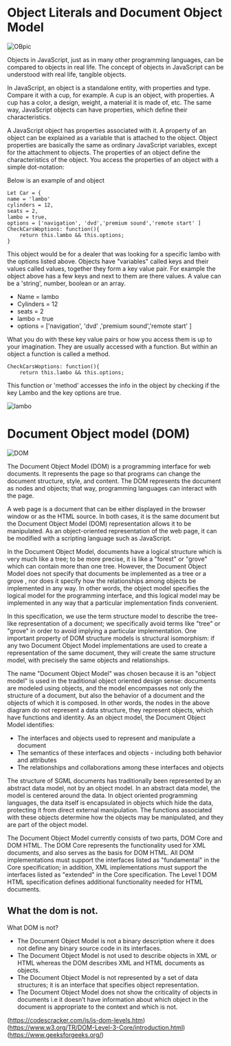 # Object Literals and Document Object Model

![OBpic](https://www.mayanovarini.com/wp-content/uploads/2018/02/object-2.png)

<p>Objects in JavaScript, just as in many other programming languages, can be compared to objects in real life. The concept of objects in JavaScript can be understood with real life, tangible objects.

In JavaScript, an object is a standalone entity, with properties and type. Compare it with a cup, for example. A cup is an object, with properties. A cup has a color, a design, weight, a material it is made of, etc. The same way, JavaScript objects can have properties, which define their characteristics.</p>

<p>A JavaScript object has properties associated with it. A property of an object can be explained as a variable that is attached to the object. Object properties are basically the same as ordinary JavaScript variables, except for the attachment to objects. The properties of an object define the characteristics of the object. You access the properties of an object with a simple dot-notation:</p>

Below is an example of and object

```
Let Car = {
name = 'lambo'
cylinders = 12,
seats = 2,
lambo = true,
options = ['navigation', 'dvd','premium sound','remote start' ]
CheckCarsWoptions: function(){
    return this.lambo && this.options;
}
```
This object would be for a dealer that was looking for a specific lambo with the options listed above. 
Objects have "variables" called keys and their values called values, together they form a key value pair. For example the object above has a few keys and next to them are there values. A value can be a 'string', number, boolean or an array. 
- Name = lambo
- Cylinders = 12
- seats = 2
- lambo = true
- options = ['navigation', 'dvd' ,'premium sound','remote start' ]

What you do with these key value pairs or how you access them is up to your imagination. They are usually accessed with a function. But within an object a function is called a method. 
```
CheckCarsWoptions: function(){
    return this.lambo && this.options;
```
This function or 'method' accesses the info in the object by checking if the key Lambo and the key options are true. 

![lambo](https://pictures.dealer.com/l/lamborghinidallas/0770/15a62b1fe548c4a64ab83524b542a1b1x.jpg?impolicy=resize&w=768)

# Document Object model (DOM)

![DOM](https://a.ilovecoding.org/thumb/dom.png)

The Document Object Model (DOM) is a programming interface for web documents. It represents the page so that programs can change the document structure, style, and content. The DOM represents the document as nodes and objects; that way, programming languages can interact with the page.

A web page is a document that can be either displayed in the browser window or as the HTML source. In both cases, it is the same document but the Document Object Model (DOM) representation allows it to be manipulated. As an object-oriented representation of the web page, it can be modified with a scripting language such as JavaScript.

In the Document Object Model, documents have a logical structure which is very much like a tree; to be more precise, it is like a "forest" or "grove" which can contain more than one tree. However, the Document Object Model does not specify that documents be implemented as a tree or a grove , nor does it specify how the relationships among objects be implemented in any way. In other words, the object model specifies the logical model for the programming interface, and this logical model may be implemented in any way that a particular implementation finds convenient. 

In this specification, we use the term structure model to describe the tree-like representation of a document; we specifically avoid terms like "tree" or "grove" in order to avoid implying a particular implementation. One important property of DOM structure models is structural isomorphism: if any two Document Object Model implementations are used to create a representation of the same document, they will create the same structure model, with precisely the same objects and relationships.

The name "Document Object Model" was chosen because it is an "object model" is used in the traditional object oriented design sense: documents are modeled using objects, and the model encompasses not only the structure of a document, but also the behavior of a document and the objects of which it is composed. In other words, the nodes in the above diagram do not represent a data structure, they represent objects, which have functions and identity. As an object model, the Document Object Model identifies:

- The interfaces and objects used to represent and manipulate a document
- The semantics of these interfaces and objects - including both behavior and attributes
- The relationships and collaborations among these interfaces and objects

The structure of SGML documents has traditionally been represented by an abstract data model, not by an object model. In an abstract data model, the model is centered around the data. In object oriented programming languages, the data itself is encapsulated in objects which hide the data, protecting it from direct external manipulation. The functions associated with these objects determine how the objects may be manipulated, and they are part of the object model.

The Document Object Model currently consists of two parts, DOM Core and DOM HTML. The DOM Core represents the functionality used for XML documents, and also serves as the basis for DOM HTML. All DOM implementations must support the interfaces listed as "fundamental" in the Core specification; in addition, XML implementations must support the interfaces listed as "extended" in the Core specification. The Level 1 DOM HTML specification defines additional functionality needed for HTML documents.

## What the dom is not.

What DOM is not? 

- The Document Object Model is not a binary description where it does not define any binary source code in its interfaces.
- The Document Object Model is not used to describe objects in XML or HTML whereas the DOM describes XML and HTML documents as objects.
- The Document Object Model is not represented by a set of data structures; it is an interface that specifies object representation.
- The Document Object Model does not show the criticality of objects in documents i.e it doesn’t have information about which object in the document is appropriate to the context and which is not.

(https://codescracker.com/js/js-dom-levels.htm)
(https://www.w3.org/TR/DOM-Level-3-Core/introduction.html)
(https://www.geeksforgeeks.org/)